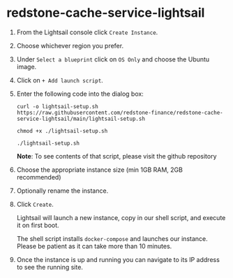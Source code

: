 # redstone-cache-service-lightsail

1. From the Lightsail console click `Create Instance`.

1. Choose whichever region you prefer.

1. Under `Select a blueprint` click on `OS Only` and choose the Ubuntu image.

1. Click on `+ Add launch script`.

1. Enter the following code into the dialog box:

   ```
   curl -o lightsail-setup.sh https://raw.githubusercontent.com/redstone-finance/redstone-cache-service-lightsail/main/lightsail-setup.sh

   chmod +x ./lightsail-setup.sh

   ./lightsail-setup.sh
   ```

   **Note**: To see contents of that script, please visit the github repository

1. Choose the appropriate instance size (min 1GB RAM, 2GB recommended)

1. Optionally rename the instance.

1. Click `Create`.

   Lightsail will launch a new instance, copy in our shell script, and execute it on first boot.

   The shell script installs `docker-compose` and launches our instance. Please be patient as it can take more than 10 minutes.

1. Once the instance is up and running you can navigate to its IP address to see the running site.

